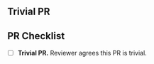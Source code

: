 <!--- TRIVIAL PR -->
## Trivial PR

<!--- This PR is for a trivial change that is extremely small, and either does not affect behavior or is self-evidently correct. 
Provide detail here as necessary.-->

## PR Checklist 

- [ ] **Trivial PR.** Reviewer agrees this PR is trivial.
